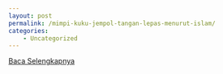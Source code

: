 ```yaml
---
layout: post
permalink: /mimpi-kuku-jempol-tangan-lepas-menurut-islam/
categories:
    - Uncategorized
---
```


[Baca Selengkapnya](/06)